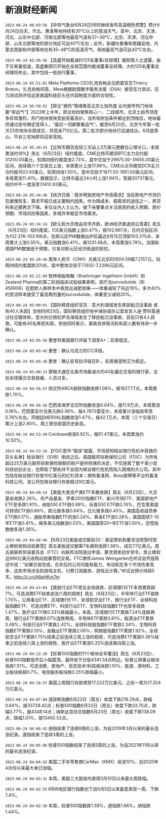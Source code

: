 # 新浪财经新闻
`2023-06-24 06:03:56` 【中央气象台6月24日06时继续发布高温橙色预警】预计6月24日白天，华北、黄淮等地持续有35℃以上的高温天气，其中，北京、天津、河北、山东中北部、河南北部等地最高气温有37~39℃，北京、天津、河北中部、山东北部等地的部分地区可达40℃左右；此外，新疆吐鲁番和南疆盆地、内蒙古西部和中部等地也有35~38℃的高温天气，局地最高气温可达40℃左右。

`2023-06-24 05:56:56` 【高盛开始裁减约125名董事/总经理】据知情人士透露，由于交易量低迷，高盛集团已开始在全球范围内裁减董事总经理。大约125名董事总经理将失业，其中包括一些投行董事。

`2023-06-24 05:51:01` Meta Platforms CEO扎克伯格会见欧盟官员Thierry Breton。扎克伯格同意，Meta根据欧盟数字服务法案（DSA）接受压力测试，压力测试将评估这家美国科技巨头在内容制度方面的合规性。

`2023-06-24 05:50:52` 【房企“避险”情绪推高北京土拍热度 业内直呼热门地块要“拼运气”】2023年上半年，房企纷纷聚焦核心一、二线城市，北京土拍市场竞争异常激烈，热门地块很快竞拍至最高价，当所有附加条件都达到顶格后，地块最终通过摇号确定竞得人，“最后一切都要看运气”。截至6月20日，北京今年第一批次23宗地块全部成交，共揽金712亿元。第二批次部分地块已迅速挂出，6月底房山、平谷三宅地即将迎来竞拍。

`2023-06-24 05:39:43` 【比特币期货连续三天站上3万美元整数位心理关口，本周累涨约18%】周五（6月23日）纽约尾盘，CME比特币期货BTC主力合约报31200.00美元，较周四纽约尾盘涨2.73%，盘中交投于29975.00-31655.00美元区间，连续第六个交易日上涨，本周累计上涨17.98%。CME以太币期货DCR主力合约报1923.50美元，较周四涨1.50%，盘中交投于1871.50-1951.00美元区间，本周累涨11.41%。数据显示，比特币最近24小时上涨1.94%，暂报30737美元，纽约中午一度涨至31410.93美元。

`2023-06-24 05:34:46` 【经济日报：稳步释放房地产市场需求】当前房地产市场仍在缓慢恢复，需求不稳已成主要制约因素。作为降成本、稳需求的途径之一，房贷利率近期再次下降。多位业内人士认为，接下来要重点关注居民的收入预期、房价预期、市场风险等因素，多措并举稳定市场需求。

`2023-06-24 05:34:14` 【欧元和大宗商品货币齐跌，欧洲经济衰退阴云笼罩】周五（6月23日）纽约尾盘，ICE美元指数上涨0.47%，报102.867点，日内交投区间为102.376-103.166点，在欧元区PMI数据出炉后逼近6月15日顶部103.375点，本周累计上涨0.55%。美元指数涨0.41%，报1231.48点，本周累涨0.78%。法国和德国PMI数据逊于预期，引发对欧元区经济衰退的担忧。

`2023-06-24 05:28:46` 离岸人民币（CNH）兑美元北京时间04:59报7.2157元，较周四纽约尾盘跌201点，盘中整体交投于7.1932-7.2286元区间。

`2023-06-24 05:21:09` 勃林格殷格翰（Boehringer Ingelheim GmbH）和Zealand Pharma的第二阶段临床试验结果表明，其疗法survodutide（BI 456906）在肥胖人群样本中表现出减肥效果——体重减轻了将近19%。多大40%的受试样本接受了最高两剂量的survodutide，体重至少减轻20%。

`2023-06-24 05:09:01` 【国际移民组织官员：意大利海域发生移民船沉没事故 或有40人失踪】当地时间23日，国际移民组织地中海协调办公室发言人迪·贾科莫通过社交媒体称，意大利兰佩杜萨岛海域发生了移民船沉没事故，目前只有4人获救，可能有40名移民失踪。但他同时表示，事故具体情况和失踪人数有待进一步确认。

`2023-06-24 05:05:56` 惠誉将美国银行评级下调至A+；前景稳定。

`2023-06-24 05:03:42` 惠誉：确认乌克兰的CC评级。

`2023-06-24 05:03:36` 惠誉：确认安哥拉评级在B-，前景展望修正为稳定。

`2023-06-24 05:00:23` 摩根大通在北美市场裁减大约40名撮合交易的银行家，当前全球撮合交易放缓、人员过多。

`2023-06-24 04:56:57` 纽交所ARCA钢铁指数收跌1.08%，报1827.77点，本周累跌1.70%。

`2023-06-24 04:56:16` 巴西圣保罗证交所指数收涨0.04%，报11.9万点，本周累涨0.18%。巴西雷亚尔兑美元跌0.36%，报4.7872雷亚尔，本周累计涨幅收窄至0.76%左右。阿根廷MERVAL指数收涨1.47%，报42.1万点，本周（三个交易日）累计上涨2.90%，周三曾创收盘历史新高。

`2023-06-24 04:53:49` Coinbase收涨6.92%，报61.47美元，本周累涨约10.50%。

`2023-06-24 04:53:16` 【FDIC意外“错误”披露，市场获知硅谷银行危机中获救的巨头名单】硅谷银行（SVB）倒闭之后，美国联邦存款保险公司（FDIC）为所有超过25万美元联邦存款保险限额的账户提供担保的决定，不仅拯救了数千家小型科技初创企业，也帮助了那些并不会因为硅谷银行危机而陷入困境的大公司。其中包括在硅谷银行存放10亿美元的红杉资本；拥有看准网、Boss直聘等平台的看准科技公司，该公司在硅谷银行存放超过9亿美元。

`2023-06-24 04:49:24` 【美股大类资产类ETF多数收跌】周五（6月23日），大豆基金收跌2.26%，农产品基金、罗素2000指数ETF、新兴市场ETF、美国房地产ETF至多跌1.91%，纳指100 ETF跌0.99%，标普500 ETF跌0.76%，巴克莱美国可转债ETF跌0.69%，欧元做多跌0.64%，日元做多跌0.45%，美国高收益债券ETF跌0.17%，通胀债券指数ETF则涨0.24%，黄金ETF涨0.28%，美国国债7-10年ETF涨0.41%，做多美元指数涨0.53%，美国国债20+年ETF涨1.00%，恐慌指数做多涨1.26%。

`2023-06-24 04:48:46` 【6月23日美股成交额前20：美监管机构要求法院暂时禁止微软收购动视暴雪】周五美股成交额第7名微软收跌1.38%，成交77亿美元。周五美联邦贸易委员会（FTC）向联邦法院提出申请，要求颁发初步禁令，禁止微软近690亿美元收购动视暴雪的交易。FTC律师James Weingarten在听证会开庭陈述中说：“如果交易完成，合并后的公司可能有能力、有动机在多个市场伤害竞争，这些市场涉及到游戏主机、付费订阅服务、游戏云计算。”听证会预计持续5天。http://t.cn/A6pHKm7m

`2023-06-24 04:43:04` 【美股行业ETF周五全线收跌，区域银行ETF本周累跌超7%，可选消费ETF结束连涨六周的趋势】周五（6月23日），半导体行业ETF收跌1.70%，公用事业ETF、区域银行ETF、全球航空业ETF、银行业ETF、全球科技股指数ETF、可选消费ETF、科技行业ETF、生物科技指数ETF也至多收跌1.47%，医疗业ETF跌0.33%跌幅最小。本周，区域银行ETF累跌7.24%连跌两周，银行业ETF累跌6.07%连跌两周，半导体ETF累跌3.81%，能源业ETF累跌3.48%，科技行业ETF累跌2.42%，全球科技股指数ETF累跌2.34%，生物科技指数ETF累跌2.13%，金融业ETF累跌2.06%，网络股指数ETF累跌1.92%，全球航空业ETF累跌1.75%结束之前连续三周上涨的趋势，可选消费ETF累跌0.36%结束之前连续六周上涨的趋势，医疗业ETF累涨0.25%连续第四周上涨。

`2023-06-24 04:22:28` 【标普500指数的11个板块全军覆没】周五（6月23日），标普500指数低开后小幅震荡，最终收于日低4341.34点附近。标普公用事业板块收跌1.51%，可选消费、房地产、信息技术/科技板块跌1.10%，能源、原材料、工业板块跌超0.7%，电信服务板块跌0.25%跌幅最小。

`2023-06-24 04:16:57` 美国上周银行存款增至17.222万亿美元，之前一周为17.204万亿美元。

`2023-06-24 04:07:09` 道琼斯指数6月23日（周五）收盘下跌218.29点，跌幅0.64%，报33728.42点；标普500指数6月23日（周五）收盘下跌33.75点，跌幅0.77%，报4348.14点；纳斯达克综合指数6月23日（周五）收盘下跌138.09点，跌幅1.01%，报13492.52点。

`2023-06-24 04:06:42` 纳指结束了连续8周的上涨，为自2019年3月以来的最长连涨纪录。道指结束了连续3周的上涨。

`2023-06-24 04:05:06` 标普500指数结束了连续5周的上涨，为自2021年11月以来的最长连涨纪录。

`2023-06-24 04:04:42` 美国二手车零售商CarMax（KMX）收涨10%，创2020年4月份以来最大单日涨幅。

`2023-06-24 04:03:31` 本周，美股三大股指均录得3月10日以来最大周跌幅。

`2023-06-24 04:02:55` KBW地区银行指数创下自5月5日以来最差表现一周，下跌7.4%。

`2023-06-24 04:02:36` 本周，标普500指数跌1.39%，道指跌1.66%，纳指跌1.44%。

